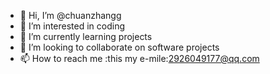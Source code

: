 - 👋 Hi, I’m @chuanzhangg
- 👀 I’m interested in coding
- 🌱 I’m currently learning projects
- 💞️ I’m looking to collaborate on software projects
- 📫 How to reach me :this my e-mile:2926049177@qq.com

<!---
chuanzhangg/chuanzhangg is a ✨ special ✨ repository because its `README.md` (this file) appears on your GitHub profile.
You can click the Preview link to take a look at your changes.
--->
